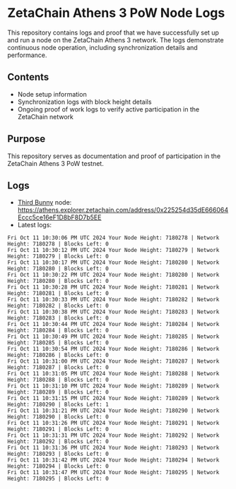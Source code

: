 # ZetaChain Athens 3 PoW Node Logs
This repository contains logs and proof that we have successfully set up and run a node on the ZetaChain Athens 3 network. The logs demonstrate continuous node operation, including synchronization details and performance.

## Contents
- Node setup information
- Synchronization logs with block height details
- Ongoing proof of work logs to verify active participation in the ZetaChain network

## Purpose
This repository serves as documentation and proof of participation in the ZetaChain Athens 3 PoW testnet.

## Logs

- [Third Bunny](https://thirdbunny.xyz/) node: https://athens.explorer.zetachain.com/address/0x225254d35dE666064Eccc5ce16eF1D8bF8D7b5EE
- Latest logs:
```
Fri Oct 11 10:30:06 PM UTC 2024 Your Node Height: 7180278 | Network Height: 7180278 | Blocks Left: 0
Fri Oct 11 10:30:12 PM UTC 2024 Your Node Height: 7180279 | Network Height: 7180279 | Blocks Left: 0
Fri Oct 11 10:30:17 PM UTC 2024 Your Node Height: 7180280 | Network Height: 7180280 | Blocks Left: 0
Fri Oct 11 10:30:22 PM UTC 2024 Your Node Height: 7180280 | Network Height: 7180280 | Blocks Left: 0
Fri Oct 11 10:30:28 PM UTC 2024 Your Node Height: 7180281 | Network Height: 7180281 | Blocks Left: 0
Fri Oct 11 10:30:33 PM UTC 2024 Your Node Height: 7180282 | Network Height: 7180282 | Blocks Left: 0
Fri Oct 11 10:30:38 PM UTC 2024 Your Node Height: 7180283 | Network Height: 7180283 | Blocks Left: 0
Fri Oct 11 10:30:44 PM UTC 2024 Your Node Height: 7180284 | Network Height: 7180284 | Blocks Left: 0
Fri Oct 11 10:30:49 PM UTC 2024 Your Node Height: 7180285 | Network Height: 7180285 | Blocks Left: 0
Fri Oct 11 10:30:54 PM UTC 2024 Your Node Height: 7180286 | Network Height: 7180286 | Blocks Left: 0
Fri Oct 11 10:31:00 PM UTC 2024 Your Node Height: 7180287 | Network Height: 7180287 | Blocks Left: 0
Fri Oct 11 10:31:05 PM UTC 2024 Your Node Height: 7180288 | Network Height: 7180288 | Blocks Left: 0
Fri Oct 11 10:31:10 PM UTC 2024 Your Node Height: 7180289 | Network Height: 7180289 | Blocks Left: 0
Fri Oct 11 10:31:15 PM UTC 2024 Your Node Height: 7180289 | Network Height: 7180290 | Blocks Left: 1
Fri Oct 11 10:31:21 PM UTC 2024 Your Node Height: 7180290 | Network Height: 7180290 | Blocks Left: 0
Fri Oct 11 10:31:26 PM UTC 2024 Your Node Height: 7180291 | Network Height: 7180291 | Blocks Left: 0
Fri Oct 11 10:31:31 PM UTC 2024 Your Node Height: 7180292 | Network Height: 7180292 | Blocks Left: 0
Fri Oct 11 10:31:36 PM UTC 2024 Your Node Height: 7180293 | Network Height: 7180293 | Blocks Left: 0
Fri Oct 11 10:31:42 PM UTC 2024 Your Node Height: 7180294 | Network Height: 7180294 | Blocks Left: 0
Fri Oct 11 10:31:47 PM UTC 2024 Your Node Height: 7180295 | Network Height: 7180295 | Blocks Left: 0
```
